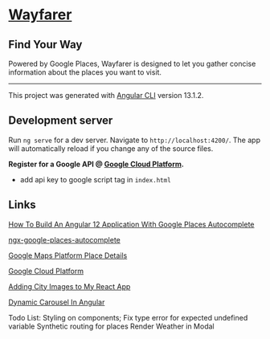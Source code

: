 # [Wayfarer](https://kmilligan.info/Wayfarer)

## Find Your Way

Powered by Google Places, Wayfarer is designed to let you gather concise information about the places you want to visit.


-------------------------------

This project was generated with [Angular CLI](https://github.com/angular/angular-cli) version 13.1.2.

## Development server

Run `ng serve` for a dev server. Navigate to `http://localhost:4200/`. The app will automatically reload if you change any of the source files.

**Register for a Google API @ [Google Cloud Platform](https://console.cloud.google.com/).**
- add api key to google script tag in `index.html`

## Links
[How To Build An Angular 12 Application With Google Places Autocomplete](https://www.c-sharpcorner.com/article/how-to-build-an-angular-12-application-with-google-places-autocomplete/)

[ngx-google-places-autocomplete](https://www.npmjs.com/package/ngx-google-places-autocomplete)

[Google Maps Platform Place Details](https://developers.google.com/maps/documentation/places/web-service/details#PlaceReview)

[Google Cloud Platform](https://console.cloud.google.com/)

[Adding City Images to My React App](https://codeburst.io/adding-city-images-to-your-react-app-14c937df2db2)

[Dynamic Carousel In Angular](https://stackblitz.com/edit/dynamic-carousel-in-angular?file=src%2Fapp%2Fcarousel%2Fcarousel.component.html)


Todo List:
Styling on components;
Fix type error for expected undefined variable
Synthetic routing for places
Render Weather in Modal